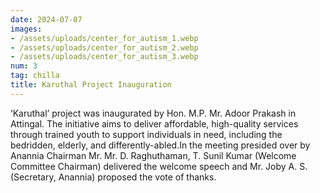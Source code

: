 ```yaml
---
date: 2024-07-07
images:
- /assets/uploads/center_for_autism_1.webp
- /assets/uploads/center_for_autism_2.webp
- /assets/uploads/center_for_autism_3.webp
num: 3
tag: chilla
title: Karuthal Project Inauguration
---
```


‘Karuthal’ project was inaugurated by Hon. M.P. Mr. Adoor Prakash in Attingal. The initiative aims to deliver affordable, high-quality services through trained youth to support individuals in need, including the bedridden, elderly, and differently-abled.In the meeting presided over by Anannia Chairman Mr. Mr. D. Raghuthaman, T. Sunil Kumar (Welcome Committee Chairman) delivered the welcome speech and Mr. Joby A. S. (Secretary, Anannia) proposed the vote of thanks.